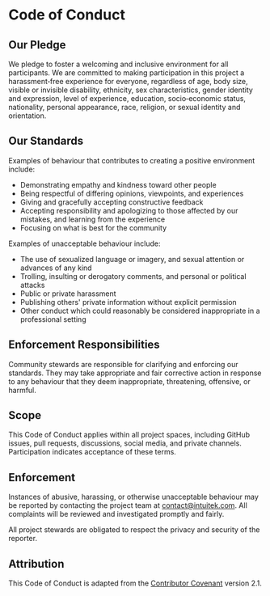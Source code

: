 # Code of Conduct

## Our Pledge

We pledge to foster a welcoming and inclusive environment for all participants. We are committed to making participation in this project a harassment‑free experience for everyone, regardless of age, body size, visible or invisible disability, ethnicity, sex characteristics, gender identity and expression, level of experience, education, socio‑economic status, nationality, personal appearance, race, religion, or sexual identity and orientation.

## Our Standards

Examples of behaviour that contributes to creating a positive environment include:

- Demonstrating empathy and kindness toward other people
- Being respectful of differing opinions, viewpoints, and experiences
- Giving and gracefully accepting constructive feedback
- Accepting responsibility and apologizing to those affected by our mistakes, and learning from the experience
- Focusing on what is best for the community

Examples of unacceptable behaviour include:

- The use of sexualized language or imagery, and sexual attention or advances of any kind
- Trolling, insulting or derogatory comments, and personal or political attacks
- Public or private harassment
- Publishing others' private information without explicit permission
- Other conduct which could reasonably be considered inappropriate in a professional setting

## Enforcement Responsibilities

Community stewards are responsible for clarifying and enforcing our standards. They may take appropriate and fair corrective action in response to any behaviour that they deem inappropriate, threatening, offensive, or harmful.

## Scope

This Code of Conduct applies within all project spaces, including GitHub issues, pull requests, discussions, social media, and private channels. Participation indicates acceptance of these terms.

## Enforcement

Instances of abusive, harassing, or otherwise unacceptable behaviour may be reported by contacting the project team at <contact@intuitek.com>. All complaints will be reviewed and investigated promptly and fairly.

All project stewards are obligated to respect the privacy and security of the reporter.

## Attribution

This Code of Conduct is adapted from the [Contributor Covenant](https://www.contributor-covenant.org/version/2/1/code_of_conduct.html) version 2.1.
